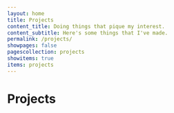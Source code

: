 ```yaml
---
layout: home
title: Projects
content_title: Doing things that pique my interest.
content_subtitle: Here's some things that I've made.
permalink: /projects/
showpages: false
pagescollection: projects
showitems: true
items: projects
---
```


# Projects

